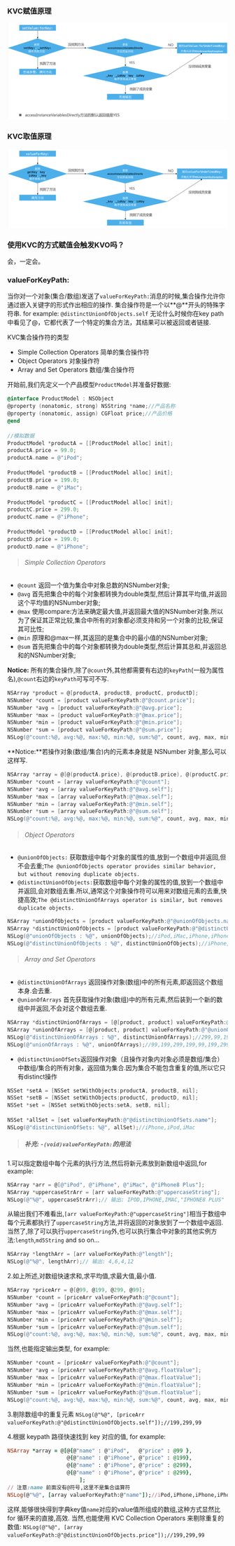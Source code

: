 ### KVC赋值原理

![](https://raw.githubusercontent.com/JuunChen/Knowledge/master/ImageFolder/2-6-1.png)

### KVC取值原理

![image-20200228194657356](https://raw.githubusercontent.com/JuunChen/Knowledge/master/ImageFolder/2-6-2.png)

### 使用KVC的方式赋值会触发KVO吗？

会，一定会。

### valueForKeyPath:

当你对一个对象(集合/数组)发送了`valueForKeyPath:`消息的时候,集合操作允许你通过嵌入关键字的形式作出相应的操作. 集合操作符是一个以**@**开头的特殊字符串. for example: `@distinctUnionOfObjects.self` 无论什么时候你在key path中看见了@，它都代表了一个特定的集合方法，其结果可以被返回或者链接.

KVC集合操作符的类型

- Simple Collection Operators 简单的集合操作符
- Object Operators 对象操作符
- Array and Set Operators 数组/集合操作符

开始前,我们先定义一个产品模型`ProductModel`并准备好数据:

```objectivec
@interface ProductModel : NSObject
@property (nonatomic, strong) NSString *name;//产品名称
@property (nonatomic, assign) CGFloat price;//产品价格
@end

//模拟数据
ProductModel *productA = [[ProductModel alloc] init];
productA.price = 99.0;
productA.name = @"iPod";
    
ProductModel *productB = [[ProductModel alloc] init];
productB.price = 199.0;
productB.name = @"iMac";
    
ProductModel *productC = [[ProductModel alloc] init];
productC.price = 299.0;
productC.name = @"iPhone";
    
ProductModel *productD = [[ProductModel alloc] init];
productD.price = 199.0;
productD.name = @"iPhone";
```

> ###### Simple Collection Operators

- `@count` 返回一个值为集合中对象总数的NSNumber对象;
- `@avg` 首先把集合中的每个对象都转换为double类型,然后计算其平均值,并返回这个平均值的NSNumber对象;
- `@max` 使用compare:方法来确定最大值,并返回最大值的NSNumber对象.所以为了保证其正常比较,集合中所有的对象都必须支持和另一个对象的比较,保证其可比性;
- `@min` 原理和@max一样,其返回的是集合中的最小值的NSNumber对象;
- `@sum` 首先把集合中的每个对象都转换为double类型,然后计算其总和,并返回总和的NSNumber对象;

**Notice:** 所有的集合操作,除了`@count`外,其他都需要有右边的`keyPath`(一般为属性名),`@count`右边的`keyPath`可写可不写.



```objectivec
NSArray *product = @[productA, productB, productC, productD];
NSNumber *count = [product valueForKeyPath:@"@count.price"];
NSNumber *avg = [product valueForKeyPath:@"@avg.price"];
NSNumber *max = [product valueForKeyPath:@"@max.price"];
NSNumber *min = [product valueForKeyPath:@"@min.price"];
NSNumber *sum = [product valueForKeyPath:@"@sum.price"];
NSLog(@"count:%@, avg:%@, max:%@, min:%@, sum:%@", count, avg, max, min, sum); // count:4, avg:199, max:299, min:99, sum:796
```

**Notice:**若操作对象(数组/集合)内的元素本身就是 NSNumber 对象,那么可以这样写.



```objectivec
NSArray *array = @[@(productA.price), @(productB.price), @(productC.price), @(productD.price)];
NSNumber *count = [array valueForKeyPath:@"@count"];
NSNumber *avg = [array valueForKeyPath:@"@avg.self"];
NSNumber *max = [array valueForKeyPath:@"@max.self"];
NSNumber *min = [array valueForKeyPath:@"@min.self"];
NSNumber *sum = [array valueForKeyPath:@"@sum.self"];
NSLog(@"count:%@, avg:%@, max:%@, min:%@, sum:%@", count, avg, max, min, sum);//count:4, avg:199, max:299, min:99, sum:796
```

> ###### Object Operators

- `@unionOfObjects:` 获取数组中每个对象的属性的值,放到一个数组中并返回,但不会去重;`The @unionOfObjects operator provides similar behavior, but without removing duplicate objects.`
- `@distinctUnionOfObjects:`获取数组中每个对象的属性的值,放到一个数组中并返回,会对数组去重.所以,通常这个对象操作符可以用来对数组元素的去重,快捷高效;`The @distinctUnionOfArrays operator is similar, but removes duplicate objects.`



```objectivec
NSArray *unionOfObjects = [product valueForKeyPath:@"@unionOfObjects.name"];
NSArray *distinctUnionOfObjects = [product valueForKeyPath:@"@distinctUnionOfObjects.name"];
NSLog(@"unionOfObjects : %@", unionOfObjects);//iPod,iMac,iPhone,iPhone
NSLog(@"distinctUnionOfObjects : %@", distinctUnionOfObjects);//iPhone,iPod,iMac
```

> ###### Array and Set Operators

- `@distinctUnionOfArrays` 返回操作对象(数组)中的所有元素,即返回这个数组本身.会去重.
- `@unionOfArrays` 首先获取操作对象(数组)中的所有元素,然后装到一个新的数组中并返回,不会对这个数组去重.



```objectivec
NSArray *distinctUnionOfArrays = [@[product, product] valueForKeyPath:@"@distinctUnionOfArrays.price"];
NSArray *unionOfArrays = [@[product, product] valueForKeyPath:@"@unionOfArrays.price"];
NSLog(@"distinctUnionOfArrays : %@", distinctUnionOfArrays);//299,99,199
NSLog(@"unionOfArrays : %@", unionOfArrays);//99,199,299,199,99,199,299,199
```

- `@distinctUnionOfSets`返回操作对象（且操作对象内对象必须是数组/集合）中数组/集合的所有对象，返回值为集合.因为集合不能包含重复的值,所以它只有distinct操作



```objectivec
NSSet *setA = [NSSet setWithObjects:productA, productB, nil];
NSSet *setB = [NSSet setWithObjects:productC, productD, nil];
NSSet *set = [NSSet setWithObjects:setA, setB, nil];

NSSet *allSet = [set valueForKeyPath:@"@distinctUnionOfSets.name"];
NSLog(@"distinctUnionOfSets: %@", allSet);//iPhone,iPod,iMac
```

> ##### 补充: `-(void)valueForKeyPath:`的用法

1.可以指定数组中每个元素的执行方法,然后将新元素放到新数组中返回,for example:



```objectivec
NSArray *arr = @[@"iPod", @"iPhone", @"iMac", @"iPhone8 Plus"];
NSArray *uppercaseStrArr = [arr valueForKeyPath:@"uppercaseString"];
NSLog(@"%@", uppercaseStrArr);// 输出: IPOD,IPHONE,IMAC,"IPHONE8 PLUS"
```

从输出我们不难看出,`[arr valueForKeyPath:@"uppercaseString"]`相当于数组中每个元素都执行了`uppercaseString`方法,并将返回的对象放到了一个数组中返回.当然了,除了可以执行`uppercaseString`外,也可以执行集合中对象的其他实例方法:`length`,`md5String` and so on...



```objectivec
NSArray *lengthArr = [arr valueForKeyPath:@"length"];
NSLog(@"%@", lengthArr);// 输出: 4,6,4,12
```

2.如上所述,对数组快速求和,求平均值,求最大值,最小值.



```objectivec
NSArray *priceArr = @[@99, @199, @299, @99];
NSNumber *count = [priceArr valueForKeyPath:@"@count"];
NSNumber *avg = [priceArr valueForKeyPath:@"@avg.self"];
NSNumber *max = [priceArr valueForKeyPath:@"@max.self"];
NSNumber *min = [priceArr valueForKeyPath:@"@min.self"];
NSNumber *sum = [priceArr valueForKeyPath:@"@sum.self"];
NSLog(@"count:%@, avg:%@, max:%@, min:%@, sum:%@", count, avg, max, min, sum);//count:4, avg:174, max:299, min:99, sum:696
```

当然,也能指定输出类型, for example:



```objectivec
NSNumber *count = [priceArr valueForKeyPath:@"@count"];
NSNumber *avg = [priceArr valueForKeyPath:@"@avg.floatValue"];
NSNumber *max = [priceArr valueForKeyPath:@"@max.floatValue"];
NSNumber *min = [priceArr valueForKeyPath:@"@min.floatValue"];
NSNumber *sum = [priceArr valueForKeyPath:@"@sum.floatValue"];
NSLog(@"count:%@, avg:%@, max:%@, min:%@, sum:%@", count, avg, max, min, sum);//count:4, avg:174, max:299, min:99, sum:696
```

3.剔除数组中的重复元素
 `NSLog(@"%@", [priceArr valueForKeyPath:@"@distinctUnionOfObjects.self"]);//199,299,99`

4.根据 keypath 路径快速找到 key 对应的值, for example:

```ruby
NSArray *array = @[@{@"name" : @"iPod",   @"price" : @99 },
                   @{@"name" : @"iPhone", @"price" : @199},
                   @{@"name" : @"iPhone", @"price" : @299},
                   @{@"name" : @"iPhone", @"price" : @299},
                       ];
// 注意:name 前面没有@符号,这里不是集合运算符
NSLog(@"%@", [array valueForKeyPath:@"name"]);//iPod,iPhone,iPhone,iPhone
```

这样,能够很快得到字典key值`name`对应的value值所组成的数组,这种方式显然比 for 循环来的直接,高效.
当然,也能使用 KVC Collection Operators 来剔除重复的数值:
 `NSLog(@"%@", [array valueForKeyPath:@"@distinctUnionOfObjects.price"]);//199,299,99`
